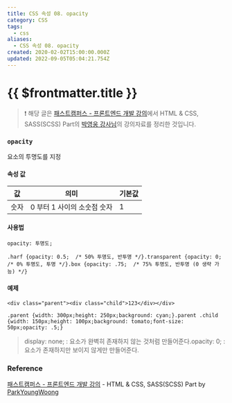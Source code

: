 ```yaml
---
title: CSS 속성 08. opacity
category: CSS
tags:
  - css
aliases:
  - CSS 속성 08. opacity
created: 2020-02-02T15:00:00.000Z
updated: 2022-09-05T05:04:21.754Z
---
```


# {{ $frontmatter.title }}

> ❗️ 해당 글은 [패스트캠퍼스 - 프론트엔드 개발 강의](https://www.fastcampus.co.kr/dev_online_react/)에서 HTML & CSS, SASS(SCSS) Part의 [박영웅 강사님](https://github.com/ParkYoungWoong)의 강의자료를 정리한 것입니다.

### `opacity`

요소의 투명도를 지정

#### 속성 값

| 값   | 의미                        | 기본값 |
| ---- | --------------------------- | ------ |
| 숫자 | 0 부터 1 사이의 소숫점 숫자 | 1      |

#### 사용법

```
opacity: 투명도;
```

```
.harf {opacity: 0.5;  /* 50% 투명도, 반투명 */}.transparent {opacity: 0;    /* 0% 투명도, 투명 */}.box {opacity: .75;  /* 75% 투명도, 반투명 (0 생략 가능) */}
```

#### 예제

```
<div class="parent"><div class="child">123</div></div>
```

```
.parent {width: 300px;height: 250px;background: cyan;}.parent .child {width: 150px;height: 100px;background: tomato;font-size: 50px;opacity: .5;}
```

> display: none; : 요소가 완벽히 존재하지 않는 것처럼 만들어준다.opacity: 0; : 요소가 존재하지만 보이지 않게만 만들어준다.

### Reference

[패스트캠퍼스 - 프론트엔드 개발 강의](https://www.fastcampus.co.kr/dev_online_react/) - HTML & CSS, SASS(SCSS) Part by [ParkYoungWoong](https://github.com/ParkYoungWoong)
